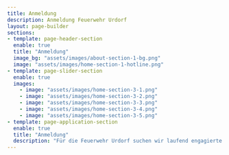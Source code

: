 ```yaml
---
title: Anmeldung
description: Anmeldung Feuerwehr Urdorf
layout: page-builder
sections:
- template: page-header-section
  enable: true
  title: "Anmeldung"
  image_bg: "assets/images/about-section-1-bg.png"
  image: "assets/images/home-section-1-hotline.png"
- template: page-slider-section
  enable: true
  images:
    - image: "assets/images/home-section-3-1.png"
    - image: "assets/images/home-section-3-2.png"
    - image: "assets/images/home-section-3-3.png"
    - image: "assets/images/home-section-3-4.png"
    - image: "assets/images/home-section-3-5.png"
- template: page-application-section
  enable: true
  title: "Anmeldung"
  description: "Für die Feuerwehr Urdorf suchen wir laufend engagierte und begeisterte Einwohnerinnen und Einwohner von Urdorf, die daran interessiert sind, anderen Menschen zu helfen."
---
```

